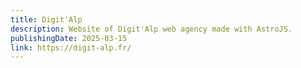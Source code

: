 ```yaml
---
title: Digit'Alp
description: Website of Digit'Alp web agency made with AstroJS.
publishingDate: 2025-03-15
link: https://digit-alp.fr/
---
```

